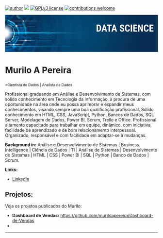 [![author](https://img.shields.io/badge/author-muriloapereira-red.svg)](https://www.linkedin.com/in/murilo-a-pereira) [![](https://img.shields.io/badge/python-3.7+-blue.svg)](https://www.python.org/downloads/release/python-365/) [![GPLv3 license](https://img.shields.io/badge/License-GPLv3-blue.svg)](http://perso.crans.org/besson/LICENSE.html) [![contributions welcome](https://img.shields.io/badge/contributions-welcome-brightgreen.svg?style=flat)](https://github.com/muriloapereira/Portifolio-Data-Science/issues)

<p align="center">
  <img src="banner.png" >
</p>

# Murilo A Pereira
<sub>*Cientista de Dados | Analista de Dados</sub>

Profissional graduando em Análise e Desenvolvimento de Sistemas, com sólido conhecimento em Tecnologia da Informação, à procura de uma oportunidade na área onde eu possa aprimorar e expandir meus conhecimentos, visando sempre uma boa qualificação profissional. Sólido conhecimento em HTML, CSS, JavaScript, Python, Bancos de Dados, SQL Server, Modelagem de Dados, Power BI, Scrum, Trello e Office. Profissional altamente capacitado para trabalhar em equipe, dinâmico, com iniciativa, facilidade de aprendizado e de bom relacionamento interpessoal. Organizado, responsável e com facilidade em adaptar-se à mudanças.

**Background in:** Análise e Desenvolvimento de Sistemas | Business Intelligence | Ciência de Dados | TI | Análise de Sistemas | Desenvolvimento de Sistemas | HTML | CSS | Power BI | SQL | Python | Banco de Dados | Scrum.

**Links:**

* [LinkedIn](https://www.linkedin.com/in/murilo-a-pereira)



## Projetos:
Veja os projetos publicados do Murilo:

* **Dashboard de Vendas:** https://github.com/muriloapereira/Dashboard-de-Vendas
* 
---

